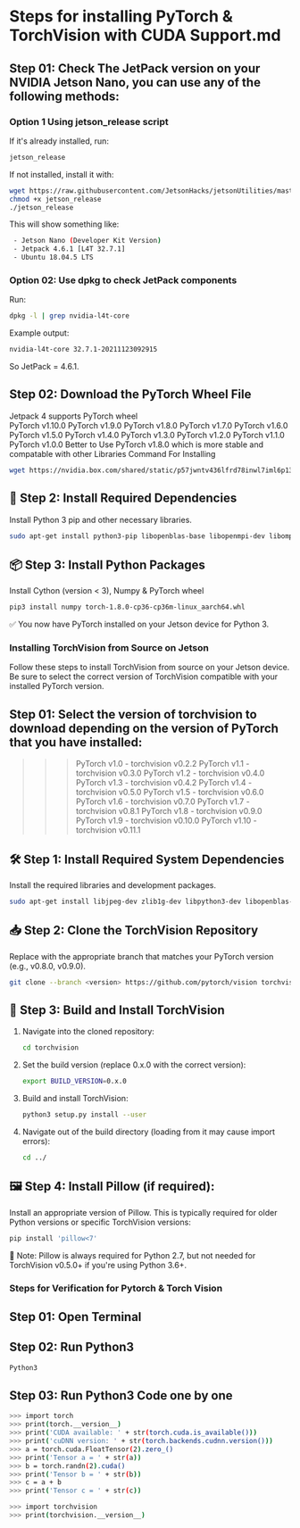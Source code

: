 # Steps for installing PyTorch & TorchVision with CUDA Support.md

## Step 01: Check The JetPack version on your NVIDIA Jetson Nano, you can use any of the following methods:

### Option 1 Using jetson_release script 
If it's already installed, run:
```bash
jetson_release
```
If not installed, install it with:
```bash
wget https://raw.githubusercontent.com/JetsonHacks/jetsonUtilities/master/jetson_release
chmod +x jetson_release
./jetson_release
```
This will show something like:
```bash
 - Jetson Nano (Developer Kit Version)
 - Jetpack 4.6.1 [L4T 32.7.1]
 - Ubuntu 18.04.5 LTS
```
### Option 02: Use dpkg to check JetPack components
Run:
```bash
dpkg -l | grep nvidia-l4t-core
```
Example output:
```bash
nvidia-l4t-core 32.7.1-20211123092915
```
So JetPack = 4.6.1.
## Step 02: Download the PyTorch Wheel File
Jetpack 4 supports PyTorch wheel  
 PyTorch v1.10.0
 PyTorch v1.9.0
 PyTorch v1.8.0
 PyTorch v1.7.0
 PyTorch v1.6.0
 PyTorch v1.5.0
 PyTorch v1.4.0
 PyTorch v1.3.0
 PyTorch v1.2.0
 PyTorch v1.1.0
 PyTorch v1.0.0
Better to Use PyTorch v1.8.0 which is more stable and compatable with other Libraries 
Command For Installing 
```bash
wget https://nvidia.box.com/shared/static/p57jwntv436lfrd78inwl7iml6p13fzh.whl -O torch-1.8.0-cp36-cp36m-linux_aarch64.whl
```
## 🧩 Step 2: Install Required Dependencies
Install Python 3 pip and other necessary libraries.
```bash
sudo apt-get install python3-pip libopenblas-base libopenmpi-dev libomp-dev
```
## 📦 Step 3: Install Python Packages
Install Cython (version < 3), Numpy & PyTorch wheel
```bash
pip3 install numpy torch-1.8.0-cp36-cp36m-linux_aarch64.whl
```
✅ You now have PyTorch installed on your Jetson device for Python 3.

### Installing TorchVision from Source on Jetson
Follow these steps to install TorchVision from source on your Jetson device. Be sure to select the correct version of TorchVision compatible with your installed PyTorch version.

## Step 01: Select the version of torchvision to download depending on the version of PyTorch that you have installed:
>>> PyTorch v1.0 - torchvision v0.2.2
>>> PyTorch v1.1 - torchvision v0.3.0
>>> PyTorch v1.2 - torchvision v0.4.0
>>> PyTorch v1.3 - torchvision v0.4.2
>>> PyTorch v1.4 - torchvision v0.5.0
>>> PyTorch v1.5 - torchvision v0.6.0
>>> PyTorch v1.6 - torchvision v0.7.0
>>> PyTorch v1.7 - torchvision v0.8.1
>>> PyTorch v1.8 - torchvision v0.9.0
>>> PyTorch v1.9 - torchvision v0.10.0
>>> PyTorch v1.10 - torchvision v0.11.1

## 🛠 Step 1: Install Required System Dependencies
Install the required libraries and development packages.
```bash
sudo apt-get install libjpeg-dev zlib1g-dev libpython3-dev libopenblas-dev libavcodec-dev libavformat-dev libswscale-dev
```
## 📥 Step 2: Clone the TorchVision Repository
Replace <version> with the appropriate branch that matches your PyTorch version (e.g., v0.8.0, v0.9.0).
```bash
git clone --branch <version> https://github.com/pytorch/vision torchvision
```
## 📂 Step 3: Build and Install TorchVision
1. Navigate into the cloned repository:
   ```bash
   cd torchvision
   ```
2. Set the build version (replace 0.x.0 with the correct version):
   ```bash
   export BUILD_VERSION=0.x.0
   ```
3. Build and install TorchVision:
   ```bash
   python3 setup.py install --user
   ```
4. Navigate out of the build directory (loading from it may cause import errors):
   ```bash
   cd ../
   ```
## 🖼 Step 4: Install Pillow (if required):
Install an appropriate version of Pillow. This is typically required for older Python versions or specific TorchVision versions:
```bash
pip install 'pillow<7'
```
📝 Note: Pillow is always required for Python 2.7, but not needed for TorchVision v0.5.0+ if you're using Python 3.6+.

### Steps for Verification for Pytorch & Torch Vision

## Step 01: Open Terminal
## Step 02: Run Python3
```bash
Python3
```
## Step 03: Run Python3 Code one by one
```bash
>>> import torch
>>> print(torch.__version__)
>>> print('CUDA available: ' + str(torch.cuda.is_available()))
>>> print('cuDNN version: ' + str(torch.backends.cudnn.version()))
>>> a = torch.cuda.FloatTensor(2).zero_()
>>> print('Tensor a = ' + str(a))
>>> b = torch.randn(2).cuda()
>>> print('Tensor b = ' + str(b))
>>> c = a + b
>>> print('Tensor c = ' + str(c))
```
```bash
>>> import torchvision
>>> print(torchvision.__version__)
```
